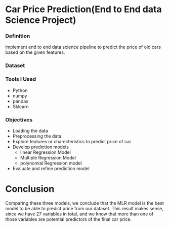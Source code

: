 # Car Price Prediction(End to End data Science Project)


### Definition
implement end to end data science pipeline to predict the price of old cars based on the given features.

### Dataset


### Tools I Used
* Python
* numpy
* pandas 
* Sklearn 

###  Objectives

* Loading the data
* Preprocessing the data
* Explore features or charecteristics to predict price of car
* Develop prediction models
    * linear Regression  Model
    * Multiple Regression Model
    * polynomial Regression model
* Evaluate and refine prediction model


# Conclusion 

Comparing these three models, we conclude that the MLR model is the best model to be able to predict price from our dataset. This result makes sense, since we have 27 variables in total, and we know that more than one of those variables are potential predictors of the final car price.
